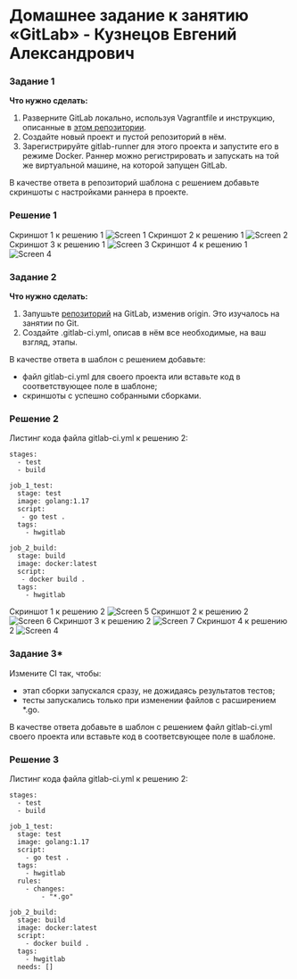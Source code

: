 # Домашнее задание к занятию «GitLab» - Кузнецов Евгений Александрович

### Задание 1

**Что нужно сделать:**

1. Разверните GitLab локально, используя Vagrantfile и инструкцию, описанные в [этом репозитории](https://github.com/netology-code/sdvps-materials/tree/main/gitlab).   
2. Создайте новый проект и пустой репозиторий в нём.
3. Зарегистрируйте gitlab-runner для этого проекта и запустите его в режиме Docker. Раннер можно регистрировать и запускать на той же виртуальной машине, на которой запущен GitLab.

В качестве ответа в репозиторий шаблона с решением добавьте скриншоты с настройками раннера в проекте.

### Решение 1

Скриншот 1 к решению 1
![Screen 1](https://github.com/jack34ru/GitLab/blob/master/screens/Screenshot_99.png)
Скриншот 2 к решению 1
![Screen 2](https://github.com/jack34ru/GitLab/blob/master/screens/Screenshot_100.png)
Скриншот 3 к решению 1
![Screen 3](https://github.com/jack34ru/GitLab/blob/master/screens/Screenshot_101.png)
Скриншот 4 к решению 1
![Screen 4](https://github.com/jack34ru/GitLab/blob/master/screens/Screenshot_102.png)

### Задание 2

**Что нужно сделать:**

1. Запушьте [репозиторий](https://github.com/netology-code/sdvps-materials/tree/main/gitlab) на GitLab, изменив origin. Это изучалось на занятии по Git.
2. Создайте .gitlab-ci.yml, описав в нём все необходимые, на ваш взгляд, этапы.

В качестве ответа в шаблон с решением добавьте: 
   
 * файл gitlab-ci.yml для своего проекта или вставьте код в соответствующее поле в шаблоне; 
 * скриншоты с успешно собранными сборками.

 ### Решение 2

 Листинг кода файла gitlab-ci.yml к решению 2:
```
stages:
  - test
  - build

job_1_test:
  stage: test
  image: golang:1.17
  script: 
   - go test .
  tags:
    - hwgitlab

job_2_build:
  stage: build
  image: docker:latest
  script:
   - docker build .
  tags:
    - hwgitlab

```

Скриншот 1 к решению 2
![Screen 5](https://github.com/jack34ru/GitLab/blob/master/screens/Screenshot_103.png)
Скриншот 2 к решению 2
![Screen 6](https://github.com/jack34ru/GitLab/blob/master/screens/Screenshot_104.png)
Скриншот 3 к решению 2
![Screen 7](https://github.com/jack34ru/GitLab/blob/master/screens/Screenshot_105.png)
Скриншот 4 к решению 2
![Screen 4](https://github.com/jack34ru/GitLab/blob/master/screens/Screenshot_106.png)

### Задание 3*

Измените CI так, чтобы:

 - этап сборки запускался сразу, не дожидаясь результатов тестов;
 - тесты запускались только при изменении файлов с расширением *.go.

В качестве ответа добавьте в шаблон с решением файл gitlab-ci.yml своего проекта или вставьте код в соответсвующее поле в шаблоне.

### Решение 3

 Листинг кода файла gitlab-ci.yml к решению 2:
```
stages:
  - test
  - build

job_1_test:
  stage: test
  image: golang:1.17
  script:
    - go test .
  tags:
    - hwgitlab
  rules:
    - changes:
        - "*.go"

job_2_build:
  stage: build
  image: docker:latest
  script:
    - docker build .
  tags:
    - hwgitlab
  needs: []

```